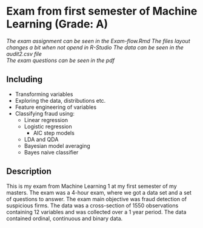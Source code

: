 # Exam from first semester of Machine Learning (Grade: A)

*The exam assignment can be seen in the Exam-flow.Rmd*
   *The files layout changes a bit when not opend in R-Studio*
*The data can be seen in the audit2.csv file*  
*The exam questions can be seen in the pdf*

## Including
  - Transforming variables
  - Exploring the data, distributions etc.
  - Feature engineering of variables
  - Classifying fraud using:
    - Linear regression
    - Logistic regression
      - AIC step models
    - LDA and QDA
    - Bayesian model averaging
    - Bayes naive classifier

## Description
This is my exam from Machine Learning 1 at my first semester of my masters. The exam was a 4-hour exam, where we got a data set and a set of questions to answer.
The exam main objective was fraud detection of suspicious firms. The data was a cross-section of 1550 observations containing 12 variables and was collected over a 1 year period. The data contained ordinal, continuous and binary data.  
